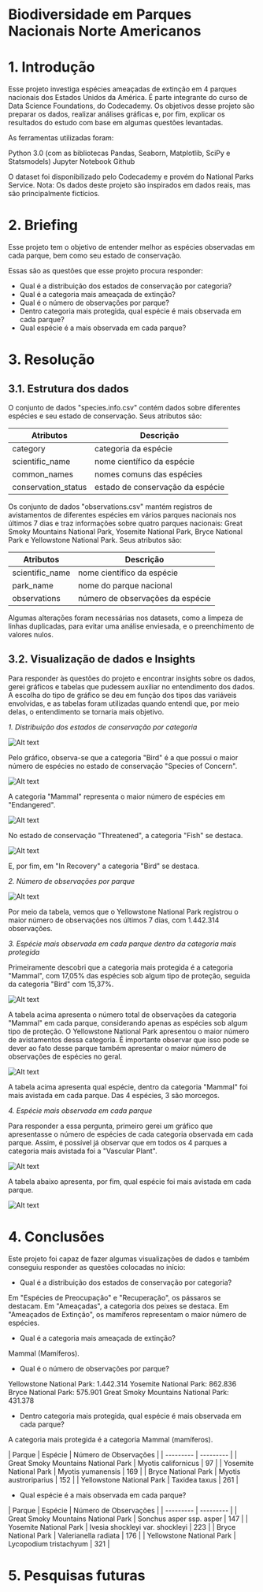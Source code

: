 # Biodiversidade em Parques Nacionais Norte Americanos

# 1. Introdução
 
Esse projeto investiga espécies ameaçadas de extinção em 4 parques nacionais dos Estados Unidos da América. É parte integrante do curso de Data Science Foundations, do Codecademy. Os objetivos desse projeto são preparar os dados, realizar análises gráficas e, por fim, explicar os resultados do estudo com base em algumas questões levantadas.

As ferramentas utilizadas foram:

Python 3.0 (com as bibliotecas Pandas, Seaborn, Matplotlib, SciPy e Statsmodels)
Jupyter Notebook
Github

O dataset foi disponibilizado pelo Codecademy e provém do National Parks Service.
Nota: Os dados deste projeto são inspirados em dados reais, mas são principalmente fictícios.

# 2. Briefing

Esse projeto tem o objetivo de entender melhor as espécies observadas em cada parque, bem como seu estado de conservação.

Essas são as questões que esse projeto procura responder:

- Qual é a distribuição dos estados de conservação por categoria?
- Qual é a categoria mais ameaçada de extinção?
- Qual é o número de observações por parque?
- Dentro categoria mais protegida, qual espécie é mais observada em cada parque?
- Qual espécie é a mais observada em cada parque?

# 3. Resolução
## 3.1. Estrutura dos dados

O conjunto de dados "species.info.csv" contém dados sobre diferentes espécies e seu estado de conservação. Seus atributos são:

| Atributos |	Descrição |
| --------- | --------- |
| category | categoria da espécie |
| scientific_name | nome científico da espécie |
| common_names | nomes comuns das espécies |
| conservation_status | estado de conservação da espécie |

Os conjunto de dados "observations.csv" mantém registros de avistamentos de diferentes espécies em vários parques nacionais nos últimos 7 dias e traz informações sobre quatro parques nacionais: Great Smoky Mountains National Park, Yosemite National Park, Bryce National Park e Yellowstone National Park. Seus atributos são:

| Atributos |	Descrição |
| --------- | --------- |
| scientific_name | nome científico da espécie |
| park_name | nome do parque nacional |
| observations | número de observações da espécie |

Algumas alterações foram necessárias nos datasets, como a limpeza de linhas duplicadas, para evitar uma análise enviesada, e o preenchimento de valores nulos.


## 3.2. Visualização de dados e Insights

Para responder às questões do projeto e encontrar insights sobre os dados, gerei gráficos e tabelas que pudessem auxiliar no entendimento dos dados. A escolha do tipo de gráfico se deu em função dos tipos das variáveis envolvidas, e as tabelas foram utilizadas quando entendi que, por meio delas, o entendimento se tornaria mais objetivo.

_1. Distribuição dos estados de conservação por categoria_

![Alt text](image-1.png)

Pelo gráfico, observa-se que a categoria "Bird" é a que possui o maior número de espécies no estado de conservação "Species of Concern".

![Alt text](image-2.png)

A categoria "Mammal" representa o maior número de espécies em "Endangered".

![Alt text](image-4.png)

No estado de conservação "Threatened", a categoria "Fish" se destaca.

![Alt text](image-5.png)

E, por fim, em "In Recovery" a categoria "Bird" se destaca.

_2. Número de observações por parque_

![Alt text](image-6.png)

Por meio da tabela, vemos que o Yellowstone National Park registrou o maior número de observações nos últimos 7 dias, com 1.442.314 observações.

_3. Espécie mais observada em cada parque dentro da categoria mais protegida_

Primeiramente descobri que a categoria mais protegida é a categoria "Mammal", com 17,05% das espécies sob algum tipo de proteção, seguida da categoria "Bird" com 15,37%.

![Alt text](image-7.png)

A tabela acima apresenta o número total de observações da categoria "Mammal" em cada parque, considerando apenas as espécies sob algum tipo de proteção. O Yellowstone National Park apresentou o maior número de avistamentos dessa categoria. É importante observar que isso pode se dever ao fato desse parque também apresentar o maior número de observações de espécies no geral.

![Alt text](image-8.png)

A tabela acima apresenta qual espécie, dentro da categoria "Mammal" foi mais avistada em cada parque. Das 4 espécies, 3 são morcegos.

_4. Espécie mais observada em cada parque_

Para responder a essa pergunta, primeiro gerei um gráfico que apresentasse o número de espécies de cada categoria observada em cada parque. Assim, é possível já observar que em todos os 4 parques a categoria mais avistada foi a "Vascular Plant".

![Alt text](image-9.png)

A tabela abaixo apresenta, por fim, qual espécie foi mais avistada em cada parque.

![Alt text](image-10.png)

# 4. Conclusões

Este projeto foi capaz de fazer algumas visualizações de dados e também conseguiu responder as questões colocadas no início:

- Qual é a distribuição dos estados de conservação por categoria?

Em "Espécies de Preocupação" e "Recuperação", os pássaros se destacam.
Em "Ameaçadas", a categoria dos peixes se destaca.
Em "Ameaçados de Extinção", os mamíferos representam o maior número de espécies.

- Qual é a categoria mais ameaçada de extinção?

Mammal (Mamíferos).

- Qual é o número de observações por parque?

Yellowstone National Park: 1.442.314
Yosemite National Park: 862.836
Bryce National Park: 575.901
Great Smoky Mountains National Park: 431.378

- Dentro categoria mais protegida, qual espécie é mais observada em cada parque?

A categoria mais protegida é a categoria Mammal (mamíferos).

| Parque |	Espécie | Número de Observações |
| --------- | --------- |
| Great Smoky Mountains National Park | Myotis californicus | 97 |
| Yosemite National Park | Myotis yumanensis | 169 |
| Bryce National Park | Myotis austroriparius | 152 |
| Yellowstone National Park	| Taxidea taxus | 261 |

- Qual espécie é a mais observada em cada parque?

| Parque |	Espécie | Número de Observações |
| --------- | --------- |
| Great Smoky Mountains National Park | Sonchus asper ssp. asper	 | 147 |
| Yosemite National Park | Ivesia shockleyi var. shockleyi | 223 |
| Bryce National Park | Valerianella radiata | 176 |
| Yellowstone National Park	| Lycopodium tristachyum | 321 |

# 5. Pesquisas futuras

